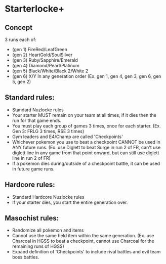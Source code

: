 # Starterlocke+

## Concept
3 runs each of:
- (gen 1) FireRed/LeafGreen
- (gen 2) HeartGold/SoulSilver
- (gen 3) Ruby/Sapphire/Emerald
- (gen 4) Diamond/Pearl/Platinum
- (gen 5) Black/White/Black 2/White 2
- (gen 6) X/Y
In any generation order (Ex. gen 1, gen 4, gen 3, gen 6, gen 5, gen 2)

## Standard rules:
- Standard Nuzlocke rules
- Your starter MUST remain on your team at all times, if it dies then the run for that game ends.
- You must play each group of games 3 times, once for each starter. (Ex. Gen 3: FRLG 3 times, RSE 3 times)
- Gym leaders and E4/Champ are called 'Checkpoints'
- Whichever pokemon you use to beat a checkpoint CANNOT be used in ANY future runs. (Ex. use Diglett to beat Surge in run 2 of FR, can't use diglett line in any game from that point onward, but can still use diglett line in run 2 of FR)
- If a pokemon dies during/outside of a checkpoint battle, it can be used in future game runs.

## Hardcore rules:
- Standard Hardcore Nuzlocke rules
- If your starter dies, you start the entire generation over.

## Masochist rules:
- Randomize all pokemon and items
- Cannot use the same held item within the same generation. (Ex. use Charcoal in HGSS to beat a checkpoint, cannot use Charcoal for the remaining runs of HGSS)
- Expand definition of 'Checkpoints' to include rival battles and evil team boss battles.